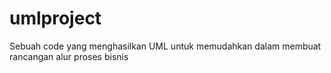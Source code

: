 # umlproject
Sebuah code yang menghasilkan UML untuk memudahkan dalam membuat rancangan alur proses bisnis
